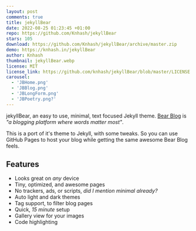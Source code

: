 ```yaml
---
layout: post
comments: true
title: jekyllBear
date: 2022-08-25 01:23:45 +01:00
repo: https://github.com/Knhash/jekyllBear
stars: 105
download: https://github.com/Knhash/jekyllBear/archive/master.zip
demo: https://knhash.in/jekyllBear
author: Knhash
thumbnail: jekyllBear.webp
license: MIT
license_link: https://github.com/knhash/jekyllBear/blob/master/LICENSE.txt
carousel:
  - 'JBHome.png'
  - 'JBBlog.png'
  - 'JBLongForm.png'
  - 'JBPoetry.png?'
---
```


jekyllBear, an easy to use, minimal, text focused Jekyll theme. [Bear Blog](https://bearblog.dev/) is *"a blogging platform where words matter most"*.

This is a port of it's theme to Jekyll, with some tweaks. So you can use GitHub Pages to host your blog while getting the same awesome Bear Blog feels.

## Features

* Looks great on *any* device
* Tiny, optimized, and awesome pages
* No trackers, ads, or scripts, *did I mention minimal already?*
* Auto light and dark themes
* Tag support, to filter blog pages
* Quick, *15 minute* setup
* Gallery view for your images
* Code highlighting
